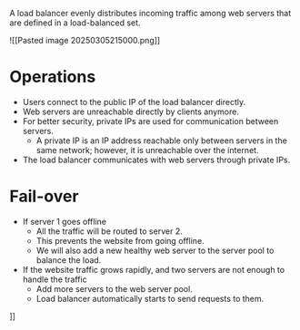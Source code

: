 A load balancer evenly distributes incoming traffic among web servers that are defined in a load-balanced set. 

![[Pasted image 20250305215000.png]]
# Operations

- Users connect to the public IP of the load balancer directly.
- Web servers are unreachable directly by clients anymore. 
- For better security, private IPs are used for communication between servers. 
	- A private IP is an IP address reachable only between servers in the same network; however, it is unreachable over the internet. 
- The load balancer communicates with web servers through private IPs.

# Fail-over

- If server 1 goes offline
	- All the traffic will be routed to server 2.
	- This prevents the website from going offline.
	- We will also add a new healthy web server to the server pool to balance the load.
- If the website traffic grows rapidly, and two servers are not enough to handle the traffic
	- Add more servers to the web server pool.
	- Load balancer automatically starts to send requests to them. 


]]